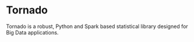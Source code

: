 # Tornado
Tornado is a robust, Python and Spark based statistical library designed for Big Data applications.
